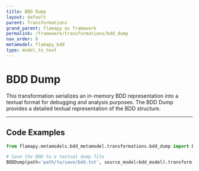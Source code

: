 ```yaml
---
title: BDD Dump
layout: default
parent: Transformations
grand_parent: flamapy as framework
permalink: /framework/transformations/bdd_dump
nav_order: 8
metamodel: flamapy_bdd
type: model_to_text
---
```


# BDD Dump

This transformation serializes an in-memory BDD representation into a textual format for debugging and analysis purposes. The BDD Dump provides a detailed textual representation of the BDD structure.

---
## Code Examples

```python
from flamapy.metamodels.bdd_metamodel.transformations.bdd_dump import BDDDump

# Save the BDD to a textual dump file
BDDDump(path='path/to/save/bdd.txt', source_model=bdd_model).transform()
```
